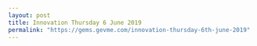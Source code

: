 ```yaml
---
layout: post
title: Innovation Thursday 6 June 2019
permalink: "https://gems.gevme.com/innovation-thursday-6th-june-2019"
---
```

